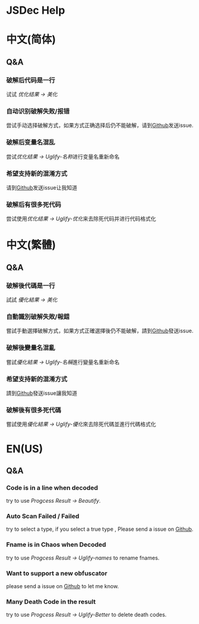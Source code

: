 # JSDec Help

# 中文(简体)

## Q&A

### 破解后代码是一行
试试 *优化结果 -> 美化*

### 自动识别破解失败/报错
尝试手动选择破解方式，如果方式正确选择后仍不能破解，请到[Github](https://github.com/liulihaocai/JSDec/issues)发送issue.

### 破解后变量名混乱
尝试*优化结果 -> Uglify-名称*进行变量名重新命名

### 希望支持新的混淆方式
请到[Github](https://github.com/liulihaocai/JSDec/issues)发送issue让我知道

### 破解后有很多死代码
尝试使用*优化结果 -> Uglify-优化*来去除死代码并进行代码格式化

# 中文(繁體)

## Q&A

### 破解後代碼是一行
試試 *優化結果 -> 美化*

### 自動識別破解失敗/報錯
嘗試手動選擇破解方式，如果方式正確選擇後仍不能破解，請到[Github](https://github.com/liulihaocai/JSDec/issues)發送issue.

### 破解後變量名混亂
嘗試*優化結果 -> Uglify-名稱*進行變量名重新命名

### 希望支持新的混淆方式
請到[Github](https://github.com/liulihaocai/JSDec/issues)發送issue讓我知道

### 破解後有很多死代碼
嘗試使用*優化結果 -> Uglify-優化*來去除死代碼並進行代碼格式化

# EN(US)

## Q&A

### Code is in a line when decoded
try to use *Progcess Result -> Beautify*.

### Auto Scan Failed / Failed
try to select a type, if you select a true type , Please send a issue on [Github](https://github.com/liulihaocai/JSDec/issues).

### Fname is in Chaos when Decoded
try to use *Progcess Result -> Uglify-names* to rename fnames.

### Want to support a new obfuscator
please send a issue on [Github](https://github.com/liulihaocai/JSDec/issues) to let me know.

### Many Death Code in the result
try to use *Progcess Result -> Uglify-Better* to delete death codes.

